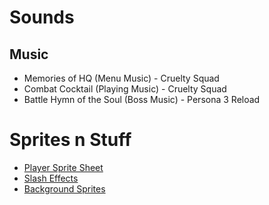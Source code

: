 # Sounds
## Music
 - Memories of HQ (Menu Music) - Cruelty Squad
 - Combat Cocktail (Playing Music) - Cruelty Squad
 - Battle Hymn of the Soul (Boss Music) - Persona 3 Reload
# Sprites n Stuff
- [Player Sprite Sheet](https://craftpix.net/freebies/free-vampire-pixel-art-sprite-sheets/)
- [Slash Effects](https://opengameart.org/content/weapon-slash-effect)
- [Background Sprites](https://www.spriters-resource.com/pc_computer/holocuresavethefans/sheet/206842/)
